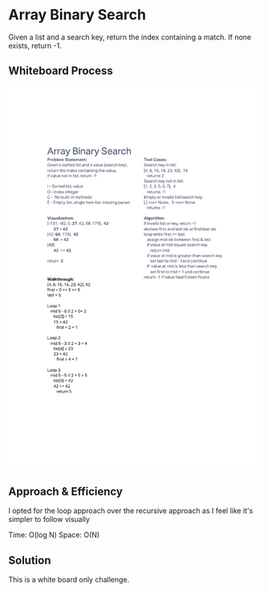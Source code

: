 # Array Binary Search
Given a list and a search key, return the index containing a match. If none exists, return -1.

## Whiteboard Process
![Array binary search whiteboard](White%20Board.png)

## Approach & Efficiency

I opted for the loop approach over the recursive approach as I feel like it's simpler to follow visually

Time: O(log N)
Space: O(N)

## Solution
This is a white board only challenge.
